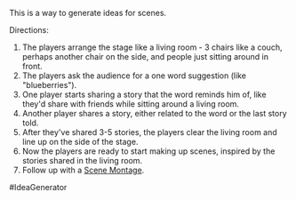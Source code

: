 This is a way to generate ideas for scenes.

Directions:
1. The players arrange the stage like a living room - 3 chairs like a couch, perhaps another chair on the side, and people just sitting around in front.
2. The players ask the audience for a one word suggestion (like "blueberries").
3. One player starts sharing a story that the word reminds him of, like they'd share with friends while sitting around a living room.
4. Another player shares a story, either related to the word or the last story told.
5. After they've shared 3-5 stories, the players clear the living room and line up on the side of the stage.
6. Now the players are ready to start making up scenes, inspired by the stories shared in the living room.
7. Follow up with a [Scene Montage](https://github.com/pamelafox/improvlists/wiki/Game:-Scene-Montage).

#IdeaGenerator 